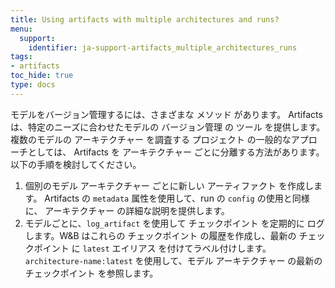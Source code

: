 ```yaml
---
title: Using artifacts with multiple architectures and runs?
menu:
  support:
    identifier: ja-support-artifacts_multiple_architectures_runs
tags:
- artifacts
toc_hide: true
type: docs
---
```


モデルをバージョン管理するには、さまざまな メソッド があります。 Artifacts は、特定のニーズに合わせたモデルの バージョン管理 の ツール を提供します。複数のモデルの アーキテクチャー を調査する プロジェクト の一般的なアプローチとしては、 Artifacts を アーキテクチャー ごとに分離する方法があります。以下の手順を検討してください。

1. 個別のモデル アーキテクチャー ごとに新しい アーティファクト を作成します。 Artifacts の `metadata` 属性を使用して、run の `config` の使用と同様に、 アーキテクチャー の詳細な説明を提供します。
2. モデルごとに、`log_artifact` を使用して チェックポイント を定期的に ログ します。W&B はこれらの チェックポイント の履歴を作成し、最新の チェックポイント に `latest` エイリアス を付けてラベル付けします。`architecture-name:latest` を使用して、モデル アーキテクチャー の最新の チェックポイント を参照します。
